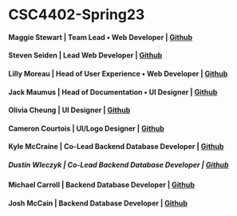 # CSC4402-Spring23

#### Maggie Stewart  |  Team Lead • Web Developer | <a href="https://github.com/maggiestewart">Github</a>

#### Steven Seiden  |  Lead Web Developer | <a href="https://github.com/stevenseiden">Github</a>

#### Lilly Moreau  |  Head of User Experience • Web Developer | <a href="https://github.com/lmoreau21">Github</a>

#### Jack Maumus  |  Head of Documentation • UI Designer | <a href="https://github.com/Jack-Maumus">Github</a>

#### Olivia Cheung  |  UI Designer | <a href="https://github.com/Olivia-Cheung">Github</a>

#### Cameron Courtois  |  UI/Logo Designer | <a href="https://github.com/CamCourtois">Github</a>

#### Kyle McCraine  |  Co-Lead Backend Database Developer | <a href="https://github.com/Kmamc012">Github</a>

##### Dustin Wleczyk  |  Co-Lead Backend Database Developer | <a href="https://github.com/dustinwleczyk">Github</a>

#### Michael Carroll  |  Backend Database Developer | <a href="https://github.com/mikechi702">Github</a>

#### Josh McCain  |  Backend Database Developer | <a href="https://github.com/Joshua-McCain">Github</a>
